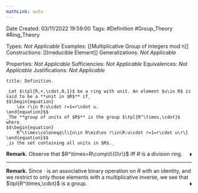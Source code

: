 ```yaml
---
mathLink: auto
---
```


<div class="topSpace"></div>

Date Created: 03/11/2022 19:59:00
Tags: #Definition #Group_Theory #Ring_Theory

Types: _Not Applicable_
Examples: [[Multiplicative Group of Integers mod n]]
Constructions: [[Irreducible Element]]
Generalizations: _Not Applicable_

Properties: _Not Applicable_
Sufficiencies: _Not Applicable_
Equivalences: _Not Applicable_
Justifications: _Not Applicable_

``` ad-Definition
title: Definition.

_Let $\tpl{R,+,\cdot,0,1}$ be a ring with unit. An element $u\in R$ is said to be a **unit in $R$** if_
$$\begin{equation}
    \ex r\in R:u\cdot r=1=r\cdot u.
\end{equation}$$
_The **group of units of $R$** is the group $\tpl{R^\times,\cdot}$ where_
$$\begin{equation}
    R^\times\coloneqq\l\{u\in R\mid\ex r\in\R:u\cdot r=1=r\cdot u\r\}
\end{equation}$$
_is the set containing all units in $R$._

```

**Remark.** Observe that $R^\times=R\comp\l\{0\r\}$ iff $R$ is a division ring.<span style="float:right;">$\blacklozenge$</span>

---

**Remark.** Since $\cdot$ is an associative binary operation on $R$ with an identity, and we restrict to only those elements with a multiplicative inverse, we see that $\tpl{R^\times,\cdot}$ is a group.<span style="float:right;">$\blacklozenge$</span>
